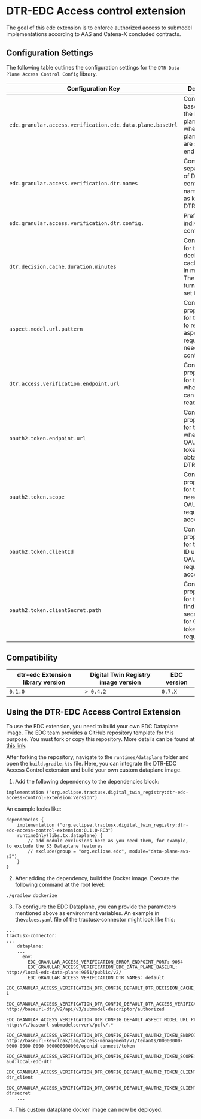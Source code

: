 <!--
    Copyright (c) 2024 Robert Bosch Manufacturing Solutions GmbH and others
    Copyright (c) 2024 Contributors to the Eclipse Foundation
    See the NOTICE file(s) distributed with this work for additional 
    information regarding copyright ownership.
    
    This program and the accompanying materials are made available under the
    terms of the Apache License, Version 2.0 which is available at
    https://www.apache.org/licenses/LICENSE-2.0.
     
    Unless required by applicable law or agreed to in writing, software
    distributed under the License is distributed on an "AS IS" BASIS, WITHOUT
    WARRANTIES OR CONDITIONS OF ANY KIND, either express or implied. See the
    License for the specific language governing permissions and limitations
    under the License.
    
    SPDX-License-Identifier: Apache-2.0
-->


# DTR-EDC Access control extension
The goal of this edc extension is to enforce authorized access to submodel implementations according to AAS and Catena-X concluded contracts.

## Configuration Settings

The following table outlines the configuration settings for the `DTR Data Plane Access Control Config` library.

| Configuration Key                                   | Description                                                                                               |
|-----------------------------------------------------|-----------------------------------------------------------------------------------------------------------|
| `edc.granular.access.verification.edc.data.plane.baseUrl` | Contains the base URL of the EDC data plane endpoint where data plane requests are sent by end users.    |
| `edc.granular.access.verification.dtr.names`             | Comma-separated list of DTR configuration names used as keys for DTR clients.                            |
| `edc.granular.access.verification.dtr.config.`            | Prefix for individual DTR configurations.                                                                 |
| `dtr.decision.cache.duration.minutes`                      | Configuration for the DTR decision cache duration in minutes. The cache is turned off if set to 0.       |
| `aspect.model.url.pattern`                                  | Configuration property suffix for the pattern to recognize aspect model requests needing DTR control.    |
| `dtr.access.verification.endpoint.url`                      | Configuration property suffix for the URL where DTR can be reached.                                      |
| `oauth2.token.endpoint.url`                                 | Configuration property suffix for the URL where OAUTH2 tokens can be obtained for DTR requests.          |
| `oauth2.token.scope`                                        | Configuration property suffix for the scope needed for OAUTH2 token requests to access DTR.              |
| `oauth2.token.clientId`                                     | Configuration property suffix for the client ID used for OAUTH2 token requests to access DTR.            |
| `oauth2.token.clientSecret.path`                            | Configuration property suffix for the path to find the client secret in vault for OAUTH2 token requests. |

## Compatibility

| dtr-edc Extension library version | Digital Twin Registry image version | EDC version |
|-------------------------------|-------------------------------------|-------------|
| `0.1.0`                       | `> 0.4.2`                            | `0.7.X`     |

## Using the DTR-EDC Access Control Extension

To use the EDC extension, you need to build your own EDC Dataplane image. The EDC team provides a GitHub repository template for this purpose. You must fork or copy this repository. More details can be found at [this link](https://github.com/eclipse-tractusx/tractusx-edc-template).

After forking the repository, navigate to the `runtimes/dataplane` folder and open the `build.gradle.kts` file. Here, you can integrate the DTR-EDC Access Control extension and build your own custom dataplane image.

1. Add the following dependency to the dependencies block:

```
implementation ("org.eclipse.tractusx.digital_twin_registry:dtr-edc-access-control-extension:Version")
```

An example looks like:
```
dependencies {
    implementation ("org.eclipse.tractusx.digital_twin_registry:dtr-edc-access-control-extension:0.1.0-RC3")
    runtimeOnly(libs.tx.dataplane) {
        // add module exclusions here as you need them, for example, to exclude the S3 Dataplane features
        // exclude(group = "org.eclipse.edc", module="data-plane-aws-s3")
    }
}
```

2. After adding the dependency, build the Docker image. Execute the following command at the root level:
```
./gradlew dockerize
```

3. To configure the EDC Dataplane, you can provide the parameters mentioned above as environment variables.
   An example in the`values.yaml` file of the tractusx-connector might look like this:
```
...
tractusx-connector:
...
    dataplane:
    ...
      env:
        EDC_GRANULAR_ACCESS_VERIFICATION_ERROR_ENDPOINT_PORT: 9054
        EDC_GRANULAR_ACCESS_VERIFICATION_EDC_DATA_PLANE_BASEURL: http://local-edc-data-plane:9051/public/v2/
        EDC_GRANULAR_ACCESS_VERIFICATION_DTR_NAMES: default
        EDC_GRANULAR_ACCESS_VERIFICATION_DTR_CONFIG_DEFAULT_DTR_DECISION_CACHE_DURATION_MINUTES: 1
        EDC_GRANULAR_ACCESS_VERIFICATION_DTR_CONFIG_DEFAULT_DTR_ACCESS_VERIFICATION_ENDPOINT_URL: http://baseurl-dtr/v2/api/v3/submodel-descriptor/authorized
        EDC_GRANULAR_ACCESS_VERIFICATION_DTR_CONFIG_DEFAULT_ASPECT_MODEL_URL_PATTERN: http:\/\/baseurl-submodelserver\/pcf\/.*
        EDC_GRANULAR_ACCESS_VERIFICATION_DTR_CONFIG_DEFAULT_OAUTH2_TOKEN_ENDPOINT_URL: http://baseurl-keycloak/iam/access-management/v1/tenants/00000000-0000-0000-0000-000000000000/openid-connect/token
        EDC_GRANULAR_ACCESS_VERIFICATION_DTR_CONFIG_DEFAULT_OAUTH2_TOKEN_SCOPE: aud:local-edc-dtr
        EDC_GRANULAR_ACCESS_VERIFICATION_DTR_CONFIG_DEFAULT_OAUTH2_TOKEN_CLIENTID: dtr_client
        EDC_GRANULAR_ACCESS_VERIFICATION_DTR_CONFIG_DEFAULT_OAUTH2_TOKEN_CLIENTSECRET_PATH: dtrsecret
    ...
```

4. This custom dataplane docker image can now be deployed.